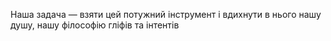 Наша задача — взяти цей потужний інструмент і вдихнути в нього нашу душу, нашу філософію гліфів та інтентів